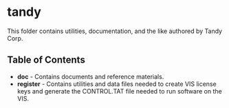 # tandy

This folder contains utilities, documentation, and the like authored by Tandy Corp.  

## Table of Contents

* **doc** - Contains documents and reference materials.
* **register** - Contains utilities and data files needed to create VIS license keys and generate the CONTROL.TAT file needed to run software on the VIS. 